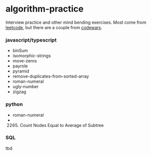 # algorithm-practice

Interview practice and other mind bending exercises.  Most come from [leetcode](https://leetcode.com), but there are a couple from [codewars](https://codewars.com).

### javascript/typescript
- binSum
- isomorphic-strings
- move-zeros
- payrole
- pyramid
- remove-duplicates-from-sorted-array
- roman-numeral
- ugly-number
- zigzag

### python
- roman-numeral
- 2265. Count Nodes Equal to Average of Subtree

### SQL
tbd

